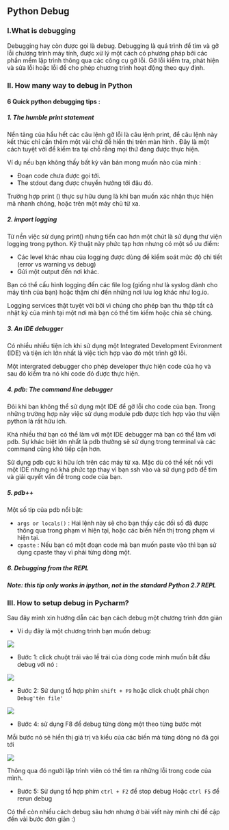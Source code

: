 ## Python Debug

### I.What is debugging

Debugging hay còn được gọi là debug. Debugging là quá trình để tìm và gỡ lỗi chương trình máy tính, được xử lý một cách có phương pháp bởi các phần mềm lập trình thông qua các công cụ gỡ lỗi. Gỡ lỗi kiểm tra, phát hiện và sửa lỗi hoặc lỗi để cho phép chương trình hoạt động theo quy định.

### II. How many way to debug in Python

#### 6 Quick python debugging tips :

##### 1. The humble print statement

Nền tảng của hầu hết các câu lệnh gỡ lỗi là câu lệnh print, để câu lệnh này kết thúc chỉ cần thêm một vài chữ để hiển thị trên màn hình . Đây là một cách tuyệt vời để kiểm tra tại chỗ rằng mọi thứ đang được thực hiện.

Ví dụ nếu bạn không thấy bất kỳ văn bản mong muốn nào của mình :

- Đoạn code chưa được gọi tới.
- The stdout đang được chuyển hướng tới đâu đó.

Trường hợp print () thực sự hữu dụng là khi bạn muốn xác nhận thực hiện mã nhanh chóng, hoặc trên một máy chủ từ xa.

##### 2. import logging

Từ nền việc sử dụng print() nhưng tiến cao hơn một chút là sử dụng thư viện logging trong python. Kỹ thuật này phức tạp hơn nhưng có một số ưu điểm: 

- Các level khác nhau của logging được dùng để kiểm soát mức độ chi tiết (error vs warning vs debug)
- Gửi một output đến nơi khác.

Bạn có thể cấu hình logging đến các file log (giống như là syslog dành cho máy tính của bạn) hoặc thậm chí đến những nơi lưu log khác như log.io. 

Logging services thật tuyệt vời bởi vì chúng cho phép bạn thu thập tất cả nhật ký của mình tại một nơi mà bạn có thể tìm kiếm hoặc chia sẻ chúng.

##### 3. An IDE debugger

Có nhiều nhiều tiện ích khi sử dụng một Integrated Development Evironment (IDE) và tiện ích lớn nhất là việc tích hợp vào đó một trình gỡ lỗi. 

Một intergrated debugger cho phép developer thực hiện code của họ và sau đó kiểm tra nó khi code đó được thực hiện. 

##### 4. pdb: The command line debugger

Đôi khi bạn không thể sử dụng một IDE để gỡ lỗi cho code của bạn. Trong những trường hợp này việc sử dụng module pdb được tích hợp vào thư viện python là rất hữu ích.

Khá nhiều thứ bạn có thể làm với một IDE debugger mà bạn có thể làm với pdb. Sự khác biệt lớn nhất là pdb thường sẽ sử dụng trong terminal và các command cũng khó tiếp cận hơn. 

Sử dụng pdb cực kì hữu ích trên các máy từ xa. Mặc dù có thể kết nối với một IDE nhưng nó khá phức tạp thay vì bạn ssh vào và sử dụng pdb để tìm và giải quyết vấn đề trong code của bạn.

##### 5. pdb++

Một số tip của pdb nổi bật:

- `args or locals()` : Hai lệnh này sẽ cho bạn thấy các đối số đã được thông qua trong phạm vi hiện tại, hoặc các biến hiển thị trong phạm vi hiện tại.
- `cpaste` : Nếu bạn có một đoạn code mà bạn muốn paste vào thì bạn sử dụng cpaste thay vì phải từng dòng một.

##### 6. Debugging from the REPL

***Note: this tip only works in ipython, not in the standard Python 2.7 REPL***

### III. How to setup debug in Pycharm?

Sau đây mình xin hướng dẫn các bạn cách debug một chương trình đơn giản

- Ví dụ đây là một chương trình bạn muốn debug: 

<img src = "https://i.imgur.com/8Ynjodf.png">

- Bước 1: click chuột trái vào lề trái của dòng code mình muốn bắt đầu debug với nó :

<img src = "https://i.imgur.com/VimhgyG.png">

- Bước 2: Sử dụng tổ hợp phím `shift + F9` hoặc click chuột phải chọn `Debug'tên file'`

<img src ="https://i.imgur.com/0avd9pq.png">

- Bước 4: sử dụng F8 để debug từng dòng một theo từng bước một 

Mỗi bước nó sẽ hiển thị giá trị và kiểu của các biến mà từng dòng nó đã gọi tới

<img src ="https://i.imgur.com/NCH59oE.png"> 

Thông qua đó người lập trình viên có thể tìm ra những lỗi trong code của mình. 

- Bước 5: Sử dụng tổ hợp phím `ctrl + F2` để stop debug Hoặc `ctrl F5` để rerun debug

  
Có thể còn nhiều cách debug sâu hơn nhưng ở bài viết này mình chỉ đề cập đến vài bước đơn giản :) 



